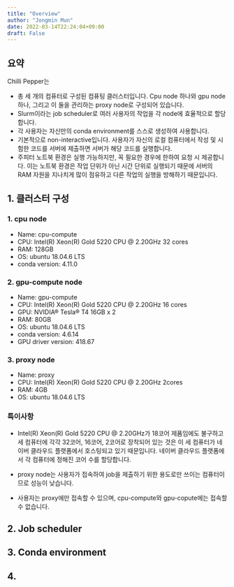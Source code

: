 ```yaml
---
title: "Overview"
author: "Jongmin Mun"
date: 2022-03-14T22:24:04+09:00
draft: False
---
```


## 요약
Chilli Pepper는

- 총 세 개의 컴퓨터로 구성된 컴퓨팅 클러스터입니다. Cpu node 하나와 gpu node 하나, 그리고 이 둘을 관리하는 proxy node로 구성되어 있습니다.
- Slurm이라는 job scheduler로 여러 사용자의 작업을 각 node에 효율적으로 할당합니다.
- 각 사용자는 자신만의 conda environment를 스스로 생성하여 사용합니다.
- 기본적으로 non-interactive입니다. 사용자가 자신의 로컬 컴퓨터에서 작성 및 시험한 코드를 서버에 제출하면 서버가 해당 코드를 실행합니다.
- 주피터 노트북 환경은 실행 가능하지만, 꼭 필요한 경우에 한하여 요청 시 제공합니다. 이는 노트북 환경은 작업 단위가 아닌 시간 단위로 실행되기 때문에 서버의 RAM 자원을 지나치게 많이 점유하고 다른 작업의 실행을 방해하기 때문입니다.

## 1. 클러스터  구성

### 1. cpu node
- Name: cpu-compute
- CPU: Intel(R) Xeon(R) Gold 5220 CPU @ 2.20GHz 32 cores
- RAM: 128GB
- OS: ubuntu 18.04.6 LTS
- conda version: 4.11.0
  

### 2. gpu-compute node
- Name: gpu-compute
- CPU: Intel(R) Xeon(R) Gold 5220 CPU @ 2.20GHz 16 cores
- GPU: NVIDIA® Tesla® T4 16GB x 2
- RAM: 80GB
- OS: ubuntu 18.04.6 LTS
- conda version: 4.6.14
- GPU driver version: 418.67

### 3. proxy node
- Name: proxy
- CPU: Intel(R) Xeon(R) Gold 5220 CPU @ 2.20GHz 2cores
- RAM: 4GB
- OS: ubuntu 18.04.6 LTS

### 특이사항
- Intel(R) Xeon(R) Gold 5220 CPU @ 2.20GHz가 18코어 제품임에도 불구하고 세 컴퓨터에 각각 32코어, 16코어, 2코어로 장착되어 있는 것은 이 세 컴퓨터가 네이버 클라우드 플랫폼에서 호스팅되고 있기 때문입니다. 네이버 클라우드 플랫폼에서 각 컴퓨터에 정해진 코어 수를 할당합니다. 

- proxy node는 사용자가 접속하여 job을 제출하기 위한 용도로만 쓰이는 컴퓨터이므로 성능이 낮습니다.

- 사용자는 proxy에만 접속할 수 있으며, cpu-compute와 gpu-copute에는 접속할 수 없습니다.

## 2. Job scheduler

## 3. Conda environment

## 4. 

